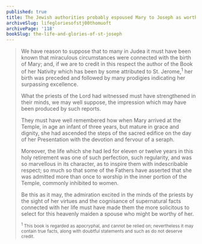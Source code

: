 ```yaml
---
published: true
title: The Jewish authorities probably espoused Mary to Joseph as worthy and comparable of her most excellent virtues as a child
archiveSlug: lifegloriesofstj00thomuoft
archivePage: '118'
bookSlug: the-life-and-glories-of-st-joseph
---
```


> We have reason to suppose that to many in Judea it must have been known that miraculous circumstances were connected with the birth of Mary; and, if we are to credit in this respect the author of the Book of her Nativity which has been by some attributed to St. Jerome,<sup>1</sup> her birth was preceded and followed by many prodigies indicating her surpassing excellence.
>
> What the priests of the Lord had witnessed must have strengthened in their minds, we may well suppose, the impression which may have been produced by such reports.
>
> They must have well remembered how when Mary arrived at the Temple, in age an infant of three years, but mature in grace and dignity, she had ascended the steps of the sacred edifice on the day of her Presentation with the devotion and fervour of a seraph.
>
> Moreover, the life which she had led for eleven or twelve years in this holy retirement was one of such perfection, such regularity, and was so marvellous in its character, as to inspire them with indescribable respect; so much so that some of the Fathers have asserted that she was admitted more than once to worship in the inner portion of the Temple, commonly inhibited to women.
>
> Be this as it may, the admiration excited in the minds of the priests by the sight of her virtues and the cognisance of supernatural facts connected with her life must have made them the more solicitous to select for this heavenly maiden a spouse who might be worthy of her.
>
> <small><sup>1</sup> This book is regarded as apocryphal, and cannot be relied on; nevertheless it may contain true facts, along with doubtful statements and such as do not deserve credit.
</small>
